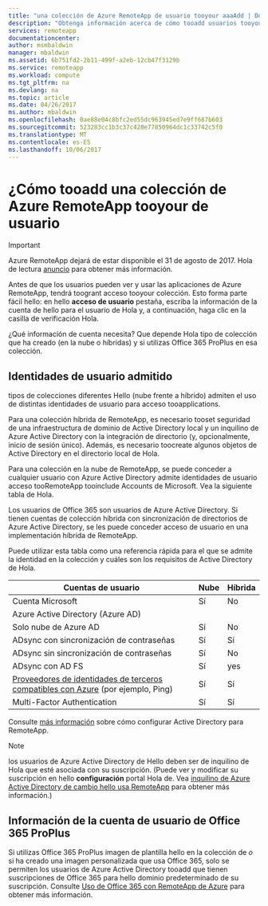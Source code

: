 ```yaml
---
title: "una colección de Azure RemoteApp de usuario tooyour aaaAdd | Documentos de Microsoft"
description: "Obtenga información acerca de cómo tooadd usuarios tooyour colección RemoteApp de Azure"
services: remoteapp
documentationcenter: 
author: msmbaldwin
manager: mbaldwin
ms.assetid: 6b751fd2-2b11-499f-a2eb-12cb47f3129b
ms.service: remoteapp
ms.workload: compute
ms.tgt_pltfrm: na
ms.devlang: na
ms.topic: article
ms.date: 04/26/2017
ms.author: mbaldwin
ms.openlocfilehash: 0ae88e04c8bfc2ed55dc963945ed7e9ff687b603
ms.sourcegitcommit: 523283cc1b3c37c428e77850964dc1c33742c5f0
ms.translationtype: MT
ms.contentlocale: es-ES
ms.lasthandoff: 10/06/2017
---
```

# <a name="how-tooadd-a-user-tooyour-azure-remoteapp-collection"></a>¿Cómo tooadd una colección de Azure RemoteApp tooyour de usuario
> [!IMPORTANT]
> Azure RemoteApp dejará de estar disponible el 31 de agosto de 2017. Hola de lectura [anuncio](https://go.microsoft.com/fwlink/?linkid=821148) para obtener más información.
> 
> 

Antes de que los usuarios pueden ver y usar las aplicaciones de Azure RemoteApp, tendrá toogrant acceso tooyour colección. Esto forma parte fácil hello: en hello **acceso de usuario** pestaña, escriba la información de la cuenta de hello para el usuario de Hola y, a continuación, haga clic en la casilla de verificación Hola.

¿Qué información de cuenta necesita? Que depende Hola tipo de colección que ha creado (en la nube o híbridas) y si utilizas Office 365 ProPlus en esa colección.

## <a name="supported-user-identities"></a>Identidades de usuario admitido
tipos de colecciones diferentes Hello (nube frente a híbrido) admiten el uso de distintas identidades de usuario para acceso tooapplications.  

Para una colección híbrida de RemoteApp, es necesario tooset seguridad de una infraestructura de dominio de Active Directory local y un inquilino de Azure Active Directory con la integración de directorio (y, opcionalmente, inicio de sesión único). Además, es necesario toocreate algunos objetos de Active Directory en el directorio local de Hola.  

Para una colección en la nube de RemoteApp, se puede conceder a cualquier usuario con Azure Active Directory admite identidades de usuario acceso tooRemoteApp tooinclude Accounts de Microsoft.  Vea la siguiente tabla de Hola.

Los usuarios de Office 365 son usuarios de Azure Active Directory. Si tienen cuentas de colección híbrida con sincronización de directorios de Azure Active Directory, se les puede conceder acceso de usuario en una implementación híbrida de RemoteApp.   

Puede utilizar esta tabla como una referencia rápida para el que se admite la identidad en la colección y cuáles son los requisitos de Active Directory de Hola.

| Cuentas de usuario | Nube | Híbrida |
| --- | --- | --- |
| Cuenta Microsoft |Sí |No |
| Azure Active Directory (Azure AD) | | |
| Solo nube de Azure AD |Sí |No |
| ADsync con sincronización de contraseñas |Sí |Sí |
| ADsync sin sincronización de contraseñas |Sí |No |
| ADsync con AD FS |Sí |yes |
| [Proveedores de identidades de terceros compatibles con Azure](https://msdn.microsoft.com/library/azure/jj679342.aspx) (por ejemplo, Ping) |Sí |Sí |
| Multi-Factor Authentication |Sí |Sí |

Consulte [más información](remoteapp-ad.md) sobre cómo configurar Active Directory para RemoteApp.

> [!NOTE]
> los usuarios de Azure Active Directory de Hello deben ser de inquilino de Hola que esté asociada con su suscripción. (Puede ver y modificar su suscripción en hello **configuración** portal Hola de. Vea [inquilino de Azure Active Directory de cambio hello usa RemoteApp](remoteapp-changetenant.md) para obtener más información.)
> 
> 

## <a name="office-365-proplus-user-account-information"></a>Información de la cuenta de usuario de Office 365 ProPlus
Si utilizas Office 365 ProPlus imagen de plantilla hello en la colección de *o* si ha creado una imagen personalizada que usa Office 365, solo se permiten los usuarios de Azure Active Directory tooadd que tienen suscripciones de Office 365 para hello dominio predeterminado de su suscripción. Consulte [Uso de Office 365 con RemoteApp de Azure](remoteapp-o365.md) para obtener más información.

